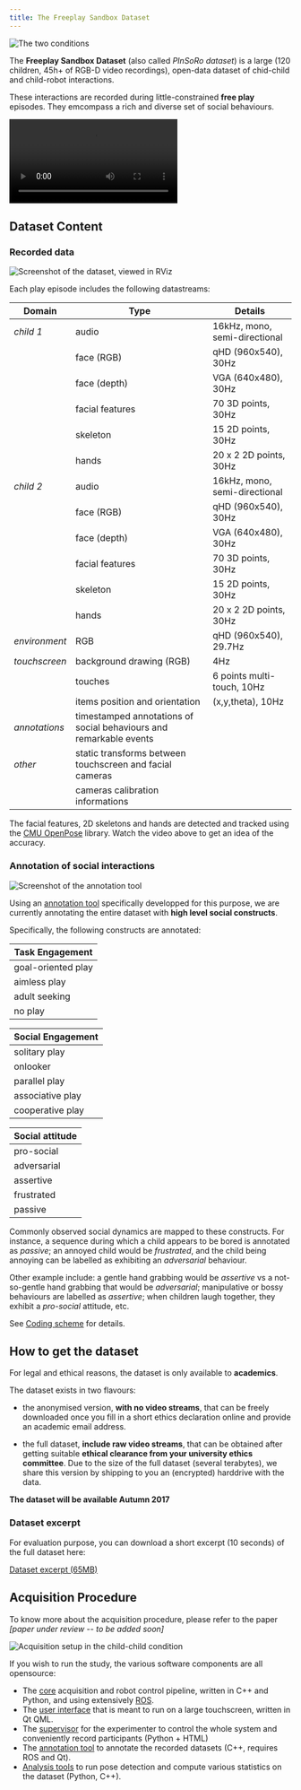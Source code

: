 ```yaml
---
title: The Freeplay Sandbox Dataset
---
```


![The two conditions](media/setup-illustration.png)

The **Freeplay Sandbox Dataset** (also called _PInSoRo dataset_) is a large (120
children, 45h+ of RGB-D video recordings), open-data dataset of chid-child and
child-robot interactions.

These interactions are recorded during little-constrained **free play**
episodes. They emcompass a rich and diverse set of social behaviours.

<video controls src="media/bestof.mp4">
Sorry, your browser doesn't support embedded videos, 
but don't worry, you can <a href="media/bestof.mp4">download it</a>
and watch it with your favorite video player!
</video>

Dataset Content
---------------

### Recorded data

![Screenshot of the dataset, viewed in RViz](media/3d-point-cloud-facial-features.jpg)

Each play episode includes the following datastreams:

| **Domain**    | **Type**                                                           | **Details**                   |
|---------------|--------------------------------------------------------------------|-------------------------------|
| _child 1_     | audio                                                              | 16kHz, mono, semi-directional |
|               | face (RGB)                                                         | qHD (960x540), 30Hz           |
|               | face (depth)                                                       | VGA (640x480), 30Hz           |
|               | facial features                                                    | 70 3D points, 30Hz            |
|               | skeleton                                                           | 15 2D points, 30Hz            |
|               | hands                                                              | 20 x 2 2D points, 30Hz        |
| _child 2_     | audio                                                              | 16kHz, mono, semi-directional |
|               | face (RGB)                                                         | qHD (960x540), 30Hz           |
|               | face (depth)                                                       | VGA (640x480), 30Hz           |
|               | facial features                                                    | 70 3D points, 30Hz            |
|               | skeleton                                                           | 15 2D points, 30Hz            |
|               | hands                                                              | 20 x 2 2D points, 30Hz        |
| _environment_ | RGB                                                                | qHD (960x540), 29.7Hz         |
| _touchscreen_ | background drawing (RGB)                                           | 4Hz                           |
|               | touches                                                            | 6 points multi-touch, 10Hz    |
|               | items position and orientation                                     | (x,y,theta), 10Hz             |
| _annotations_ | timestamped annotations of social behaviours and remarkable events |                               |
| _other_       | static transforms between touchscreen and facial cameras           |                               |
|               | cameras calibration informations                                   |                               |


The facial features, 2D skeletons and hands are detected and tracked using the
[CMU OpenPose](https://github.com/CMU-Perceptual-Computing-Lab/openpose/)
library. Watch the video above to get an idea of the accuracy.

### Annotation of social interactions

![Screenshot of the annotation tool](media/annotator.jpg)

Using an [annotation tool](https://github.com/freeplay-sandbox/annotator/) specifically developped for this purpose, we are currently annotating the entire dataset with **high level social constructs**.

Specifically, the following constructs are annotated:


| **Task Engagement**   |
|-----------------------|
| goal-oriented play    |
| aimless play          |
| adult seeking         |
| no play               |

| **Social Engagement** |
|-----------------------|
| solitary play         |
| onlooker              |
| parallel play         |
| associative play      |
| cooperative play      |

| **Social attitude**   |
|-----------------------|
| pro-social            |
| adversarial           |
| assertive             |
| frustrated            |
| passive    

Commonly observed social dynamics are mapped to these constructs.
For instance, a sequence during which a child appears to be bored is annotated
as *passive*; an annoyed child would be *frustrated*, and the child being
annoying can be labelled as exhibiting an *adversarial* behaviour.

Other example include: a gentle hand grabbing would be *assertive* vs a
not-so-gentle hand grabbing that would be *adversarial*; manipulative or bossy
behaviours are labelled as *assertive*; when children laugh together, they
exhibit a *pro-social* attitude, etc.

See [Coding scheme](coding-scheme) for details.

How to get the dataset
----------------------

For legal and ethical reasons, the dataset is only available to **academics**.

The dataset exists in two flavours:

- the anonymised version, **with no video streams**, that can be freely
  downloaded once you fill in a short ethics declaration online and provide an
  academic email address.

- the full dataset, **include raw video streams**, that can be obtained after
  getting suitable **ethical clearance from your university ethics committee**.
  Due to the size of the full dataset (several terabytes), we share this
  version by shipping to you an (encrypted) harddrive with the data.

**The dataset will be available Autumn 2017**

### Dataset excerpt

For evaluation purpose, you can download a short excerpt (10 seconds) of the full dataset here:

[Dataset excerpt (65MB)](dataset/10s-extract.bag)


Acquisition Procedure
---------------------

To know more about the acquisition procedure, please refer to the paper *[paper
under review -- to be added soon]*

![Acquisition setup in the child-child condition](media/setup.png)

If you wish to run the study, the various software components are all
opensource:

- The [core](https://github.com/freeplay-sandbox/core) acquisition and robot
  control pipeline, written in C++ and Python, and using extensively
  [ROS](https://www.ros.org).
- The [user interface](https://github.com/freeplay-sandbox/qt-gui) that is meant
  to run on a large touchscreen, written in Qt QML.
- The [supervisor](https://github.com/freeplay-sandbox/web-supervisor) for the
  experimenter to control the whole system and conveniently record participants
  (Python + HTML)
- The [annotation tool](https://github.com/freeplay-sandbox/annotator) to
  annotate the recorded datasets (C++, requires ROS and Qt).
- [Analysis tools](https://github.com/freeplay-sandbox/analysis) to run pose
  detection and compute various statistics on the dataset (Python, C++).






